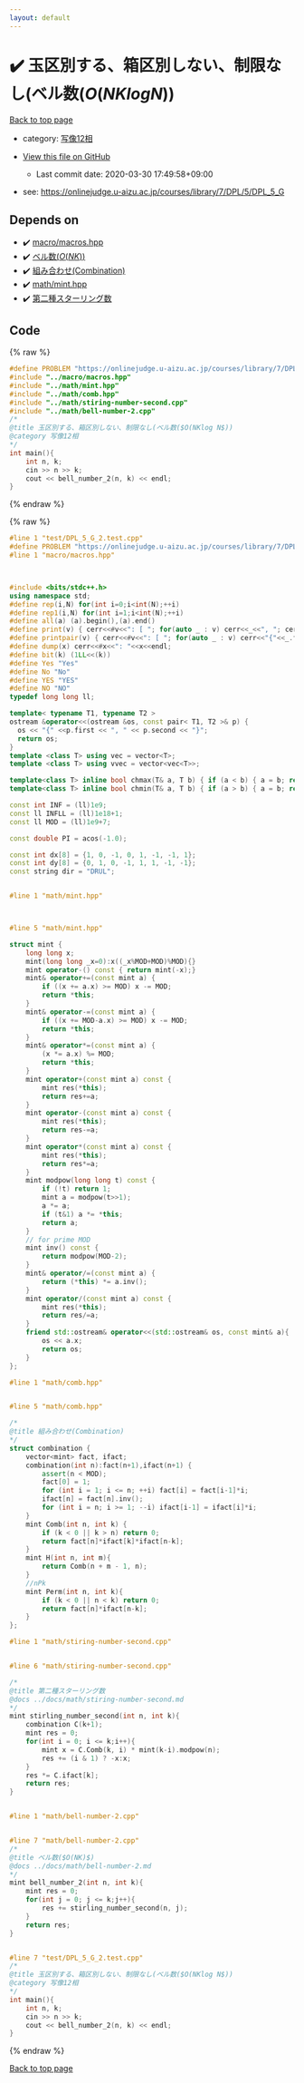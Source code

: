 ```yaml
---
layout: default
---
```


<!-- mathjax config similar to math.stackexchange -->
<script type="text/javascript" async
  src="https://cdnjs.cloudflare.com/ajax/libs/mathjax/2.7.5/MathJax.js?config=TeX-MML-AM_CHTML">
</script>
<script type="text/x-mathjax-config">
  MathJax.Hub.Config({
    TeX: { equationNumbers: { autoNumber: "AMS" }},
    tex2jax: {
      inlineMath: [ ['$','$'] ],
      processEscapes: true
    },
    "HTML-CSS": { matchFontHeight: false },
    displayAlign: "left",
    displayIndent: "2em"
  });
</script>

<script type="text/javascript" src="https://cdnjs.cloudflare.com/ajax/libs/jquery/3.4.1/jquery.min.js"></script>
<script src="https://cdn.jsdelivr.net/npm/jquery-balloon-js@1.1.2/jquery.balloon.min.js" integrity="sha256-ZEYs9VrgAeNuPvs15E39OsyOJaIkXEEt10fzxJ20+2I=" crossorigin="anonymous"></script>
<script type="text/javascript" src="../../assets/js/copy-button.js"></script>
<link rel="stylesheet" href="../../assets/css/copy-button.css" />


# :heavy_check_mark: 玉区別する、箱区別しない、制限なし(ベル数($O(NKlog N$))

<a href="../../index.html">Back to top page</a>

* category: <a href="../../index.html#9f51e9d7dafe7714c7b48d2b6a166473">写像12相</a>
* <a href="{{ site.github.repository_url }}/blob/master/test/DPL_5_G_2.test.cpp">View this file on GitHub</a>
    - Last commit date: 2020-03-30 17:49:58+09:00


* see: <a href="https://onlinejudge.u-aizu.ac.jp/courses/library/7/DPL/5/DPL_5_G">https://onlinejudge.u-aizu.ac.jp/courses/library/7/DPL/5/DPL_5_G</a>


## Depends on

* :heavy_check_mark: <a href="../../library/macro/macros.hpp.html">macro/macros.hpp</a>
* :heavy_check_mark: <a href="../../library/math/bell-number-2.cpp.html">ベル数($O(NK)$)</a>
* :heavy_check_mark: <a href="../../library/math/comb.hpp.html">組み合わせ(Combination)</a>
* :heavy_check_mark: <a href="../../library/math/mint.hpp.html">math/mint.hpp</a>
* :heavy_check_mark: <a href="../../library/math/stiring-number-second.cpp.html">第二種スターリング数</a>


## Code

<a id="unbundled"></a>
{% raw %}
```cpp
#define PROBLEM "https://onlinejudge.u-aizu.ac.jp/courses/library/7/DPL/5/DPL_5_G"
#include "../macro/macros.hpp"
#include "../math/mint.hpp"
#include "../math/comb.hpp"
#include "../math/stiring-number-second.cpp"
#include "../math/bell-number-2.cpp"
/*
@title 玉区別する、箱区別しない、制限なし(ベル数($O(NKlog N$))
@category 写像12相
*/
int main(){
    int n, k;
    cin >> n >> k;
    cout << bell_number_2(n, k) << endl;
}

```
{% endraw %}

<a id="bundled"></a>
{% raw %}
```cpp
#line 1 "test/DPL_5_G_2.test.cpp"
#define PROBLEM "https://onlinejudge.u-aizu.ac.jp/courses/library/7/DPL/5/DPL_5_G"
#line 1 "macro/macros.hpp"



#include <bits/stdc++.h>
using namespace std;
#define rep(i,N) for(int i=0;i<int(N);++i)
#define rep1(i,N) for(int i=1;i<int(N);++i)
#define all(a) (a).begin(),(a).end()
#define print(v) { cerr<<#v<<": [ "; for(auto _ : v) cerr<<_<<", "; cerr<<"]"<<endl; }
#define printpair(v) { cerr<<#v<<": [ "; for(auto _ : v) cerr<<"{"<<_.first<<","<<_.second<<"}"<<", "; cerr<<"]"<<endl; }
#define dump(x) cerr<<#x<<": "<<x<<endl;
#define bit(k) (1LL<<(k))
#define Yes "Yes"
#define No "No"
#define YES "YES"
#define NO "NO"
typedef long long ll;

template< typename T1, typename T2 >
ostream &operator<<(ostream &os, const pair< T1, T2 >& p) {
  os << "{" <<p.first << ", " << p.second << "}";
  return os;
}
template <class T> using vec = vector<T>;
template <class T> using vvec = vector<vec<T>>;

template<class T> inline bool chmax(T& a, T b) { if (a < b) { a = b; return true; } return false; }
template<class T> inline bool chmin(T& a, T b) { if (a > b) { a = b; return true; } return false; }

const int INF = (ll)1e9;
const ll INFLL = (ll)1e18+1;
const ll MOD = (ll)1e9+7;

const double PI = acos(-1.0);

const int dx[8] = {1, 0, -1, 0, 1, -1, -1, 1};
const int dy[8] = {0, 1, 0, -1, 1, 1, -1, -1};
const string dir = "DRUL";


#line 1 "math/mint.hpp"



#line 5 "math/mint.hpp"

struct mint {
    long long x;
    mint(long long _x=0):x((_x%MOD+MOD)%MOD){}
    mint operator-() const { return mint(-x);}
    mint& operator+=(const mint a) {
        if ((x += a.x) >= MOD) x -= MOD;
        return *this;
    }
    mint& operator-=(const mint a) {
        if ((x += MOD-a.x) >= MOD) x -= MOD;
        return *this;
    }
    mint& operator*=(const mint a) {
        (x *= a.x) %= MOD;
        return *this;
    }
    mint operator+(const mint a) const {
        mint res(*this);
        return res+=a;
    }
    mint operator-(const mint a) const {
        mint res(*this);
        return res-=a;
    }
    mint operator*(const mint a) const {
        mint res(*this);
        return res*=a;
    }
    mint modpow(long long t) const {
        if (!t) return 1;
        mint a = modpow(t>>1);
        a *= a;
        if (t&1) a *= *this;
        return a;
    }
    // for prime MOD
    mint inv() const {
        return modpow(MOD-2);
    }
    mint& operator/=(const mint a) {
        return (*this) *= a.inv();
    }
    mint operator/(const mint a) const {
        mint res(*this);
        return res/=a;
    }
    friend std::ostream& operator<<(std::ostream& os, const mint& a){
        os << a.x;
        return os;
    }
};

#line 1 "math/comb.hpp"


#line 5 "math/comb.hpp"

/*
@title 組み合わせ(Combination)
*/
struct combination {
    vector<mint> fact, ifact;
    combination(int n):fact(n+1),ifact(n+1) {
        assert(n < MOD);
        fact[0] = 1;
        for (int i = 1; i <= n; ++i) fact[i] = fact[i-1]*i;
        ifact[n] = fact[n].inv();
        for (int i = n; i >= 1; --i) ifact[i-1] = ifact[i]*i;
    }
    mint Comb(int n, int k) {
        if (k < 0 || k > n) return 0;
        return fact[n]*ifact[k]*ifact[n-k];
    }
    mint H(int n, int m){
        return Comb(n + m - 1, n);
    }
    //nPk
    mint Perm(int n, int k){
        if (k < 0 || n < k) return 0;
        return fact[n]*ifact[n-k];
    }
};

#line 1 "math/stiring-number-second.cpp"


#line 6 "math/stiring-number-second.cpp"

/*
@title 第二種スターリング数
@docs ../docs/math/stiring-number-second.md
*/
mint stirling_number_second(int n, int k){
    combination C(k+1);
    mint res = 0;
    for(int i = 0; i <= k;i++){
        mint x = C.Comb(k, i) * mint(k-i).modpow(n);
        res += (i & 1) ? -x:x;
    }
    res *= C.ifact[k];
    return res;
}


#line 1 "math/bell-number-2.cpp"


#line 7 "math/bell-number-2.cpp"
/*
@title ベル数($O(NK)$)
@docs ../docs/math/bell-number-2.md
*/
mint bell_number_2(int n, int k){
    mint res = 0;
    for(int j = 0; j <= k;j++){
        res += stirling_number_second(n, j);
    }
    return res;
}


#line 7 "test/DPL_5_G_2.test.cpp"
/*
@title 玉区別する、箱区別しない、制限なし(ベル数($O(NKlog N$))
@category 写像12相
*/
int main(){
    int n, k;
    cin >> n >> k;
    cout << bell_number_2(n, k) << endl;
}

```
{% endraw %}

<a href="../../index.html">Back to top page</a>

